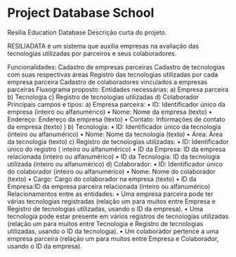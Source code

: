 # Project Database School
Resilia Education Database
Descrição curta do projeto.

RESILIADATA é um sistema que auxilia empresas na avaliação das tecnologias utilizadas por parceiros e seus colaboradores.

Funcionalidades:
Cadastro de empresas parceiras
Cadastro de tecnologias com suas respectivas áreas
Registro das tecnologias utilizadas por cada empresa parceira
Cadastro de colaboradores vinculados a empresas parceiras
Fluxograma proposto:
Entidades necessárias: a) Empresa parceira b) Tecnologia c) Registro de tecnologias utilizadas d) Colaborador
Principais campos e tipos: a) Empresa parceira: • ID: Identificador único da empresa (inteiro ou alfanumérico) • Nome: Nome da empresa (texto) • Endereço: Endereço da empresa (texto) • Contato: Informações de contato da empresa (texto) ) b) Tecnologia: • ID: Identificador único da tecnologia (inteiro ou alfanumérico) • Nome: Nome da tecnologia (texto) • Área: Área da tecnologia (texto) c) Registro de tecnologias utilizadas: • ID: Identificador único do registro ( inteiro ou alfanumérico) • ID da Empresa: ID da empresa relacionada (inteiro ou alfanumérico) • ID da Tecnologia: ID da tecnologia utilizada (inteiro ou alfanumérico) d) Colaborador: • ID: Identificador único do colaborador (inteiro ou alfanumérico) • Nome: Nome do colaborador (texto) • Cargo: Cargo do colaborador na empresa (texto) • ID da Empresa:ID da empresa parceira relacionada (inteiro ou alfanumérico)
Relacionamentos entre as entidades: • Uma empresa parceira pode ter várias tecnologias registradas (relação um para muitos entre Empresa e Registro de tecnologias utilizadas, usando o ID da empresa). • Uma tecnologia pode estar presente em vários registros de tecnologias utilizadas (relação um para muitos entre Tecnologia e Registro de tecnologias utilizadas, usando o ID da tecnologia). • Um colaborador pertence a uma empresa parceira (relação um para muitos entre Empresa e Colaborador, usando o ID da empresa).
